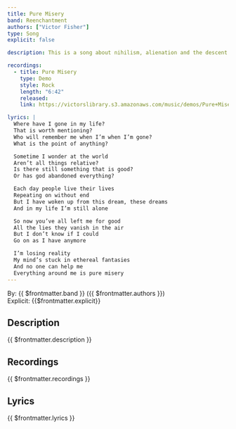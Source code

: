 ```yaml
---
title: Pure Misery
band: Reenchantment
authors: ["Victor Fisher"]
type: Song
explicit: false

description: This is a song about nihilism, alienation and the descent into insanity.

recordings:
  - title: Pure Misery
    type: Demo
    style: Rock
    length: "6:42"
    released: 
    link: https://victorslibrary.s3.amazonaws.com/music/demos/Pure+Misery.mp3

lyrics: |
  Where have I gone in my life?
  That is worth mentioning?
  Who will remember me when I’m when I’m gone?
  What is the point of anything?

  Sometime I wonder at the world
  Aren’t all things relative?
  Is there still something that is good?
  Or has god abandoned everything?

  Each day people live their lives
  Repeating on without end
  But I have woken up from this dream, these dreams
  And in my life I’m still alone

  So now you’ve all left me for good
  All the lies they vanish in the air
  But I don’t know if I could
  Go on as I have anymore

  I’m losing reality
  My mind’s stuck in ethereal fantasies
  And no one can help me
  Everything around me is pure misery
---
```


By: {{ $frontmatter.band }} ({{ $frontmatter.authors }})  
Explicit: {{$frontmatter.explicit}}

## Description

{{ $frontmatter.description }}

## Recordings

{{ $frontmatter.recordings }}

## Lyrics

{{ $frontmatter.lyrics }}
